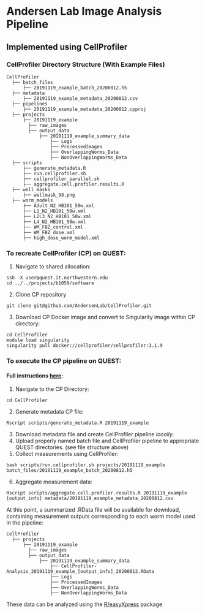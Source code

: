 # Andersen Lab Image Analysis Pipeline
## Implemented using CellProfiler

### CellProfiler Directory Structure (With Example Files)

```
CellProfiler
  ├── batch_files
      ├── 20191119_example_batch_20200812.h5
  ├── metadata
      ├── 20191119_example_metadata_20200812.csv
  ├── pipelines
      ├── 20191119_example_metadata_20200812.cpproj
  ├── projects
      ├── 20191119_example
        ├── raw_images
        ├── output_data
            ├── 20191119_example_summary_data
                ├── Logs
                ├── ProcessedImages
                ├── OverlappingWorms_Data
                ├── NonOverlappingWorms_Data
  ├── scripts
      ├── generate_metadata.R
      ├── run.cellprofiler.sh
      ├── cellprofiler_parallel.sh
      ├── aggregate.cell.profiler.results.R
  ├── well_masks
      ├── wellmask_98.png
  ├── worm_models
      ├── Adult_N2_HB101_50w.xml
      ├── L1_N2_HB101_50w.xml
      ├── L2L3_N2_HB101_50w.xml
      ├── L4_N2_HB101_50w.xml
      ├── WM_FBZ_control.xml
      ├── WM_FBZ_dose.xml
      ├── high_dose_worm_model.xml
```

### To recreate CellProfiler (CP) on QUEST:
1) Navigate to shared allocation:
```
ssh -X user@quest.it.northwestern.edu
cd ../../projects/b1059/software
```
2) Clone CP repository
```
git clone git@github.com/AndersenLab/CellProfiler.git
```
3) Download CP Docker image and convert to Singularity image within CP directory:
```
cd CellProfiler
module load singularity
singularity pull docker://cellprofiler/cellprofiler:3.1.9
```

### To execute the CP pipeline on QUEST:
#### Full instructions [here](https://docs.google.com/document/d/1IfnxFeNoG0JehJquMV_DorH5KpUsRJAg2OYdpBFppcM/edit):
1) Navigate to the CP Directory:
```
cd CellProfiler
```
2) Generate metadata CP file:
```
Rscript scripts/generate_metadata.R 20191119_example
```
3) Download metadata file and create CellProfiler pipeline *locally*. 
4) Upload properly named batch file and CellProfiler pipeline to appropriate QUEST directories. (see file structure above)
5) Collect measurements using CellProfiler:
```
bash scripts/run.cellprofiler.sh projects/20191119_example batch_files/20191119_example_batch_20200812.h5
```
6) Aggregate measurement data:
```
Rscript scripts/aggregate.cell.profiler.results.R 20191119_example [output_info] metadata/20191119_example_metadata_20200812.csv
```
At this point, a summarized .RData file will be available for download, containing measurement outputs corresponding to each worm model used in the pipeline:
```
CellProfiler
  ├── projects
      ├── 20191119_example
        ├── raw_images
        ├── output_data
            ├── 20191119_example_summary_data
                ├── CellProfiler-Analysis_20191119_example_[output_info]_20200812.RData
                ├── Logs
                ├── ProcessedImages
                ├── OverlappingWorms_Data
                ├── NonOverlappingWorms_Data
```
These data can be analyzed using the [R/easyXpress](https://github.com/AndersenLab/easyXpress) package 
